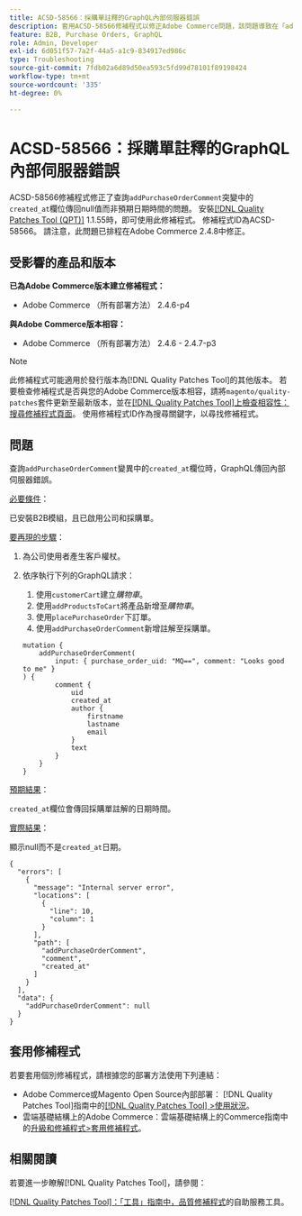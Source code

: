 ```yaml
---
title: ACSD-58566：採購單註釋的GraphQL內部伺服器錯誤
description: 套用ACSD-58566修補程式以修正Adobe Commerce問題，該問題導致在「addPurchaseOrderComment」變異中查詢「created_at」欄位時，GraphQL傳回內部伺服器錯誤。
feature: B2B, Purchase Orders, GraphQL
role: Admin, Developer
exl-id: 6d051f57-7a2f-44a5-a1c9-834917ed986c
type: Troubleshooting
source-git-commit: 7fdb02a6d89d50ea593c5fd99d78101f89198424
workflow-type: tm+mt
source-wordcount: '335'
ht-degree: 0%

---
```


# ACSD-58566：採購單註釋的GraphQL內部伺服器錯誤

ACSD-58566修補程式修正了查詢`addPurchaseOrderComment`突變中的`created_at`欄位傳回null值而非預期日期時間的問題。 安裝[[!DNL Quality Patches Tool (QPT)]](/help/tools/quality-patches-tool/quality-patches-tool-to-self-serve-quality-patches.md) 1.1.55時，即可使用此修補程式。 修補程式ID為ACSD-58566。 請注意，此問題已排程在Adobe Commerce 2.4.8中修正。

## 受影響的產品和版本

**已為Adobe Commerce版本建立修補程式：**

* Adobe Commerce （所有部署方法） 2.4.6-p4

**與Adobe Commerce版本相容：**

* Adobe Commerce （所有部署方法） 2.4.6 - 2.4.7-p3

>[!NOTE]
>
>此修補程式可能適用於發行版本為[!DNL Quality Patches Tool]的其他版本。 若要檢查修補程式是否與您的Adobe Commerce版本相容，請將`magento/quality-patches`套件更新至最新版本，並在[[!DNL Quality Patches Tool]上檢查相容性：搜尋修補程式頁面](https://experienceleague.adobe.com/tools/commerce-quality-patches/index.html)。 使用修補程式ID作為搜尋關鍵字，以尋找修補程式。

## 問題

查詢`addPurchaseOrderComment`變異中的`created_at`欄位時，GraphQL傳回內部伺服器錯誤。

<u>必要條件</u>：

已安裝B2B模組，且已啟用公司和採購單。

<u>要再現的步驟</u>：

1. 為公司使用者產生客戶權杖。
1. 依序執行下列的GraphQL請求：
   1. 使用`customerCart`建立&#x200B;*購物車*。
   1. 使用`addProductsToCart`將產品新增至&#x200B;*購物車*。
   1. 使用`placePurchaseOrder`下訂單。
   1. 使用`addPurchaseOrderComment`新增註解至採購單。

   ```
   mutation {
       addPurchaseOrderComment(
           input: { purchase_order_uid: "MQ==", comment: "Looks good to me" }
   ) {
           comment {
               uid
               created_at
               author {
                   firstname
                   lastname
                   email
               }
               text
           }
       }
   }
   ```

<u>預期結果</u>：

`created_at`欄位會傳回採購單註解的日期時間。

<u>實際結果</u>：

顯示null而不是`created_at`日期。

```
{
  "errors": [
    {
      "message": "Internal server error",
      "locations": [
        {
          "line": 10,
          "column": 1
        }
      ],
      "path": [
        "addPurchaseOrderComment",
        "comment",
        "created_at"
      ]
    }
  ],
  "data": {
    "addPurchaseOrderComment": null
  }
}
```

## 套用修補程式

若要套用個別修補程式，請根據您的部署方法使用下列連結：

* Adobe Commerce或Magento Open Source內部部署： [!DNL Quality Patches Tool]指南中的[[!DNL Quality Patches Tool] >使用狀況](/help/tools/quality-patches-tool/usage.md)。
* 雲端基礎結構上的Adobe Commerce：雲端基礎結構上的Commerce指南中的[升級和修補程式>套用修補程式](https://experienceleague.adobe.com/docs/commerce-cloud-service/user-guide/develop/upgrade/apply-patches.html)。

## 相關閱讀

若要進一步瞭解[!DNL Quality Patches Tool]，請參閱：

[[!DNL Quality Patches Tool]：「工具」指南中，品質修補程式](/help/tools/quality-patches-tool/quality-patches-tool-to-self-serve-quality-patches.md)的自助服務工具。
